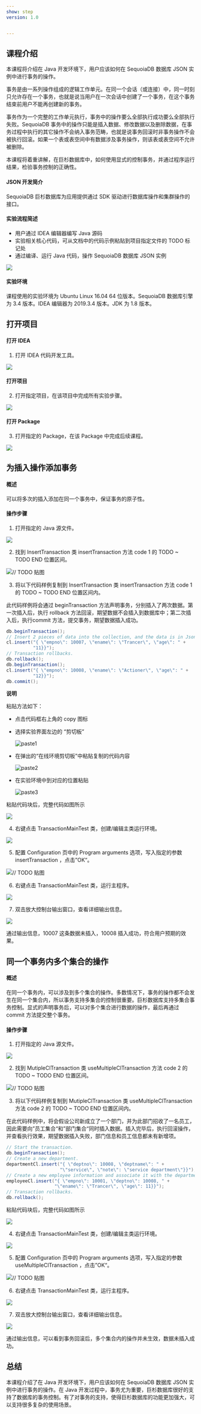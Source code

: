 ```yaml
---
show: step
version: 1.0


---
```


## 课程介绍

本课程将介绍在 Java 开发环境下，用户应该如何在 SequoiaDB 数据库 JSON 实例中进行事务的操作。

事务是由一系列操作组成的逻辑工作单元。在同一个会话（或连接）中，同一时刻只允许存在一个事务，也就是说当用户在一次会话中创建了一个事务，在这个事务结束前用户不能再创建新的事务。

事务作为一个完整的工作单元执行，事务中的操作要么全部执行成功要么全部执行失败。SequoiaDB 事务中的操作只能是插入数据、修改数据以及删除数据，在事务过程中执行的其它操作不会纳入事务范畴，也就是说事务回滚时非事务操作不会被执行回滚。如果一个表或表空间中有数据涉及事务操作，则该表或表空间不允许被删除。

本课程将着重讲解，在巨杉数据库中，如何使用显式的控制事务，并通过程序运行结果，检验事务控制的正确性。

#### JSON 开发简介

SequoiaDB 巨杉数据库为应用提供通过 SDK 驱动进行数据库操作和集群操作的接口。

#### 实验流程简述

- 用户通过 IDEA 编辑器编写 Java 源码
- 实验相关核心代码，可从文档中的代码示例粘贴到项目指定文件的 TODO 标记处
- 通过编译、运行 Java 代码，操作 SequoiaDB 数据库 JSON 实例

![](https://doc.shiyanlou.com/courses/1736/1207281/7b1731fc121e3b460dcd9841eb0218a6-0)

#### 实验环境

课程使用的实验环境为 Ubuntu Linux 16.04 64 位版本。SequoiaDB 数据库引擎为 3.4 版本。IDEA 编辑器为 2019.3.4 版本。JDK 为 1.8 版本。

## 打开项目

#### 打开 IDEA

1) 打开 IDEA 代码开发工具。

<img src="https://doc.shiyanlou.com/courses/1736/1207281/06650396616c742995bb63fcf933fac5-0"  />

#### 打开项目

2) 打开指定项目，在该项目中完成所有实验步骤。

![](https://doc.shiyanlou.com/courses/1736/1207281/b7eeaf58a04645f9fa911f5cdd776f62-0)

#### 打开 Package

3) 打开指定的 Package，在该 Package 中完成后续课程。

![](https://doc.shiyanlou.com/courses/1736/1207281/c04fa6af595898e674fdb3a22aa647ff-0)

## 为插入操作添加事务

#### 概述

可以将多次的插入添加在同一个事务中，保证事务的原子性。

#### 操作步骤

1) 打开指定的 Java 源文件。

![](https://doc.shiyanlou.com/courses/1736/1207281/144b652b354626a8be3c3ce834cf59bb-0)

2) 找到 InsertTransaction 类 insertTransaction 方法 code 1 的 TODO ~ TODO END 位置区间。

![// TODO 贴图](https://doc.shiyanlou.com/courses/1736/1207281/48f244c763b28e1d41be9565d2adf697-0)

3) 将以下代码样例复制到 InsertTransaction 类 insertTransaction 方法 code 1 的 TODO ~ TODO END 位置区间内。

此代码样例将会通过 beginTransaction 方法声明事务，分别插入了两次数据。第一次插入后，执行 rollback 方法回滚，期望数据不会插入到数据库中；第二次插入后，执行commit 方法，提交事务，期望数据插入成功。

```java
db.beginTransaction();
// Insert 2 pieces of data into the collection, and the data is in Json format.
cl.insert("{ \"empno\": 10007, \"ename\": \"Trancer\", \"age\": " +
          "11}}");
// Transaction rollbacks.
db.rollback();
db.beginTransaction();
cl.insert("{ \"empno\": 10008, \"ename\": \"Actioner\", \"age\": " +
          "12}}");
db.commit();
```

**说明**

粘贴方法如下：

* 点击代码框右上角的 copy 图标

* 选择实验界面左边的 “剪切板”

  ![paste1](https://doc.shiyanlou.com/courses/1738/1207281/7745e7378b70a60ad6073262f05762ec-0)

* 在弹出的“在线环境剪切板”中粘贴复制的代码内容

  ![paste2](https://doc.shiyanlou.com/courses/1738/1207281/6b477101feb04b1db73e8f893ba3b334-0)

* 在实验环境中到对应的位置粘贴

  ![paste3](https://doc.shiyanlou.com/courses/1738/1207281/14482e482cde033e4f78cca144abdcee-0)

粘贴代码块后，完整代码如图所示

![](https://doc.shiyanlou.com/courses/1736/1207281/c1bac34a69ed738069fa5478e31fe610-0)

4) 右键点击 TransactionMainTest 类，创建/编辑主类运行环境。

![](https://doc.shiyanlou.com/courses/1736/1207281/09c153c8584eb35556b4235f1c567984-0)

5) 配置 Configuration 页中的 Program arguments 选项，写入指定的参数 insertTransaction ，点击”OK“。

![// TODO 贴图](https://doc.shiyanlou.com/courses/1736/1207281/adfc20f28096fc1706412df3e71feeda-0) 

6) 右键点击 TransactionMainTest 类，运行主程序。

![](https://doc.shiyanlou.com/courses/1736/1207281/078e26a6715e7e51445235c5e99f6a44-0)

7) 双击放大控制台输出窗口，查看详细输出信息。

![](https://doc.shiyanlou.com/courses/1736/1207281/ca48a3b12d97ca06890992b519118e94-0)

通过输出信息，10007 这条数据未插入，10008 插入成功，符合用户预期的效果。

## 同一个事务内多个集合的操作

#### 概述

在同一个事务内，可以涉及到多个集合的操作。多数情况下，事务的操作都不会发生在同一个集合内，所以事务支持多集合的控制很重要。巨杉数据库支持多集合事务控制。显式的声明事务后，可以对多个集合进行数据的操作，最后再通过 commit 方法提交整个事务。

#### 操作步骤

1) 打开指定的 Java 源文件。

![](https://doc.shiyanlou.com/courses/1736/1207281/e0e064745eca637f87e9bcdf11aace63-0)

2) 找到 MutipleClTransaction 类 useMultipleClTransaction 方法 code 2 的 TODO ~ TODO END 位置区间。

![// TODO 贴图](https://doc.shiyanlou.com/courses/1736/1207281/650b38d0cfb9f500e2e53117e671c67d-0)

3) 将以下代码样例复制到 MutipleClTransaction 类 useMultipleClTransaction 方法 code 2 的 TODO ~ TODO END 位置区间内。

在此代码样例中，将会假设公司新成立了一个部门，并为此部门招收了一名员工，因此需要向”员工集合“和”部门集合“同时插入数据。插入完毕后，执行回滚操作，并查看执行效果，期望数据插入失败，部门信息和员工信息都未有新增项。

```java
// Start the transaction.
db.beginTransaction();
// Create a new department.
departmentCl.insert("{ \"deptno\": 10008, \"deptname\": " +
                    "\"service\", \"note\": \"service department\"}}");
// Create a new employee information and associate it with the department.
employeeCl.insert("{ \"empno\": 10001, \"deptno\": 10008, " +
                  "\"ename\": \"Trancer\", \"age\": 11}}");
// Transaction rollbacks.
db.rollback();
```

粘贴代码块后，完整代码如图所示

![](https://doc.shiyanlou.com/courses/1736/1207281/69559ebf0f4d9174617cbee1033eecde-0)

4) 右键点击 TransactionMainTest 类，创建/编辑主类运行环境。

![](https://doc.shiyanlou.com/courses/1736/1207281/4eadc15fd0a76a59c45b52a52be1af99-0)

5) 配置 Configuration 页中的 Program arguments 选项，写入指定的参数  useMultipleClTransaction ，点击”OK“。

![// TODO 贴图](https://doc.shiyanlou.com/courses/1736/1207281/545dbef1a97f24f86643ca4618c24116-0) 

6) 右键点击 TransactionMainTest 类，运行主程序。

![](https://doc.shiyanlou.com/courses/1736/1207281/078e26a6715e7e51445235c5e99f6a44-0)

7) 双击放大控制台输出窗口，查看详细输出信息。

![](https://doc.shiyanlou.com/courses/1736/1207281/75a5f61fa7150d8b2195b31edc6628e6-0)

通过输出信息，可以看到事务回滚后，多个集合内的操作并未生效，数据未插入成功。

## 总结

本课程介绍了在 Java 开发环境下，用户应该如何在 SequoiaDB 数据库 JSON 实例中进行事务的操作。在 Java 开发过程中，事务尤为重要，巨杉数据库很好的支持了数据库的事务控制。有了对事务的支持，使得巨杉数据库的功能更加强大，可以支持很多复杂的使用场景。
